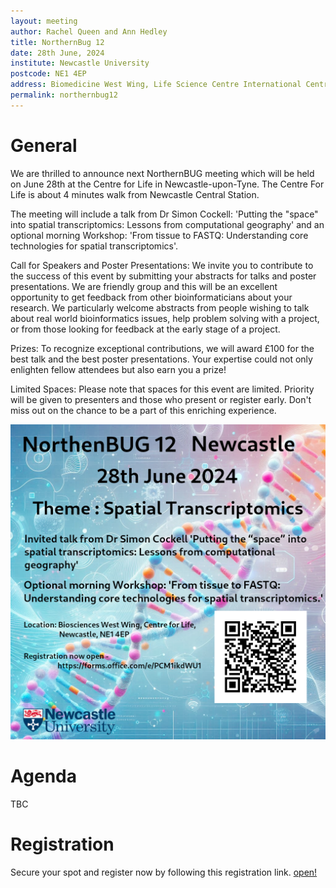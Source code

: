 ```yaml
---
layout: meeting
author: Rachel Queen and Ann Hedley
title: NorthernBug 12
date: 28th June, 2024
institute: Newcastle University
postcode: NE1 4EP
address: Biomedicine West Wing, Life Science Centre International Centre for Life Times Square, Newcastle upon Tyne
permalink: northernbug12
---
```


# General

We are thrilled to announce next NorthernBUG meeting which will be held on June 28th at the Centre for Life in Newcastle-upon-Tyne. The Centre For Life is about 4 minutes walk from Newcastle Central Station.

The meeting will include a talk from Dr Simon Cockell: 'Putting the "space" into spatial transcriptomics: Lessons from computational geography' and an optional morning Workshop: 'From tissue to FASTQ: Understanding core technologies for spatial transcriptomics'.

Call for Speakers and Poster Presentations: We invite you to contribute to the success of this event by submitting your abstracts for talks and poster presentations. We are friendly group and this will be an excellent opportunity to get feedback from other bioinformaticians about your research. We particularly welcome abstracts from people wishing to talk about real world bioinformatics issues, help problem solving with a project, or from those looking for feedback at the early stage of a project.

Prizes: To recognize exceptional contributions, we will award £100 for the best talk and the best poster presentations. Your expertise could not only enlighten fellow attendees but also earn you a prize!

Limited Spaces: Please note that spaces for this event are limited. Priority will be given to presenters and those who present or register early. Don't miss out on the chance to be a part of this enriching experience.

![Northernbug12](/assets/northernBUG12.png)

# Agenda
TBC

# Registration
Secure your spot and register now by following this registration link. [open!](https://forms.office.com/e/PCM1ikdWU1)

